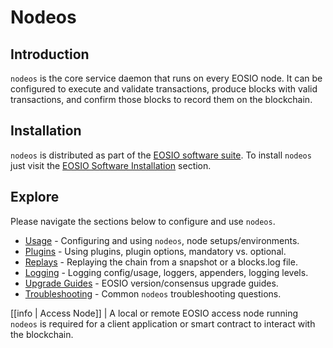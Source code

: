 # Nodeos

## Introduction

`nodeos` is the core service daemon that runs on every EOSIO node. It can be configured to execute and validate transactions, produce blocks with valid transactions, and confirm those blocks to record them on the blockchain.

## Installation

`nodeos` is distributed as part of the [EOSIO software suite](https://github.com/EOSIO/eos/blob/master/README.md). To install `nodeos` just visit the [EOSIO Software Installation](../00_install/index.md) section.

## Explore

Please navigate the sections below to configure and use `nodeos`.

* [Usage](02_usage/index.md) - Configuring and using `nodeos`, node setups/environments.
* [Plugins](03_plugins/index.md) - Using plugins, plugin options, mandatory vs. optional.
* [Replays](04_replays/index.md) - Replaying the chain from a snapshot or a blocks.log file.
* [Logging](06_logging/index.md) - Logging config/usage, loggers, appenders, logging levels.
* [Upgrade Guides](07_upgrade-guides/index.md) - EOSIO version/consensus upgrade guides.
* [Troubleshooting](08_troubleshooting/index.md) - Common `nodeos` troubleshooting questions.

[[info | Access Node]]
| A local or remote EOSIO access node running `nodeos` is required for a client application or smart contract to interact with the blockchain.
